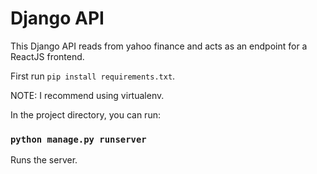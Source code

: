 # Django API

This Django API reads from yahoo finance and acts as an endpoint for a ReactJS frontend.

First run `pip install requirements.txt`.

NOTE: I recommend using virtualenv.

In the project directory, you can run:

### `python manage.py runserver`
Runs the server.

